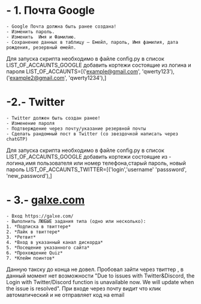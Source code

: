 
# - 1. **Почта Google**
    - Google Почта должна быть ранее создана!
    - Изменить пароль.
    - Изменить  Имя и Фамилию.
    - Сохранение данных в таблицу – Емейл, пароль, Имя фамилия, дата рождения, резервный емейл.

Для запуска скрипта необходимо  в файле config.py в список LIST_OF_ACCAUNTS_GOOGLE добавить кортежи состоящие из логина и пароля
    LIST_OF_ACCAUNTS=[('example@gmail.com', 'qwerty123'),('example2@gmail.com', 'qwerty1234'),]
    

# -2.- **Twitter**
    - Twitter должен быть создан ранее!
    - Изменение пароля
    - Подтверждение через почту/указание резервной почты
    - Сделать рандомный пост в Twitter (со звездочкой написать через chatGTP)

Для запуска скрипта необходимо  в файле config.py в список LIST_OF_ACCAUNTS_GOOGLE добавить кортежи состоящие из - 
логина,имя пользователя или номер телефона,старый пароль, новый пароль
    LIST_OF_ACCAUNTS_TWITTER=[('login','username' 'passsword', 'new_password'),]


# - 3.- [galxe.com](http://galxe.com/)
    - Вход https://galxe.com/
    - Выполнить ЛЮБЫЕ задания типа (одно или несколько):
    1. *Подписка в твиттере*
    2. *Лайк в твиттере*
    3. *Ретвит*
    4. *Вход в указанный канал дискорда*
    5. *Посещение указанного сайта*
    6. *Прохождение Quiz*
    7. *Клейм поинтов*

Данную такску до конца не довел.
Пробовал зайти через твиттер , в данный момент нет возможности "Due to issues with Twitter&Discord, the Login with 
Twitter/Discord function is unavailable now. We will update when the issue is resolved".  При входе через почту  видит
что клик автоматический и не отправляет код на email